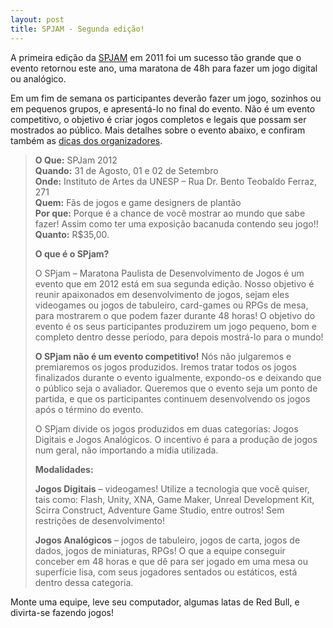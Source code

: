 ```yaml
---
layout: post
title: SPJAM - Segunda edição!
---
```


A primeira edição da [SPJAM](http://www.spjam.com.br "SPJAM") em 2011 foi um sucesso tão grande que o evento retornou este ano, uma maratona de 48h para fazer um jogo digital ou analógico.

Em um fim de semana os participantes deverão fazer um jogo, sozinhos ou em pequenos grupos, e apresentá-lo no final do evento. Não é um evento competitivo, o objetivo é criar jogos completos e legais que possam ser mostrados ao público. Mais detalhes sobre o evento abaixo, e confiram também as [dicas dos organizadores](http://www.spjam.com.br/dicas "SPJAM").

> **O Que:** SPJam 2012  
> **Quando:** 31 de Agosto, 01 e 02 de Setembro  
> **Onde:** Instituto de Artes da UNESP – Rua Dr. Bento Teobaldo Ferraz, 271  
> **Quem:** Fãs de jogos e game designers de plantão  
> **Por que:** Porque é a chance de você mostrar ao mundo que sabe fazer! Assim como ter uma exposição bacanuda contendo seu jogo!!  
> **Quanto:** R$35,00.
>
> **O que é o SPjam?**
>
> O SPjam – Maratona Paulista de Desenvolvimento de Jogos é um evento que em 2012 está em sua segunda edição. Nosso objetivo é reunir apaixonados em desenvolvimento de jogos, sejam eles videogames ou jogos de tabuleiro, card-games ou RPGs de mesa, para mostrarem o que podem fazer durante 48 horas! O objetivo do evento é os seus participantes produzirem um jogo pequeno, bom e completo dentro desse período, para depois mostrá-lo para o mundo!
>
> **O SPjam não é um evento competitivo!** Nós não julgaremos e premiaremos os jogos produzidos. Iremos tratar todos os jogos finalizados durante o evento igualmente, expondo-os e deixando que o público seja o avaliador. Queremos que o evento seja um ponto de partida, e que os participantes continuem desenvolvendo os jogos após o término do evento.
>
> O SPjam divide os jogos produzidos em duas categorias: Jogos Digitais e Jogos Analógicos. O incentivo é para a produção de jogos num geral, não importando a mídia utilizada.
>
> **Modalidades:**
>
> **Jogos Digitais** – videogames! Utilize a tecnologia que você quiser, tais como: Flash, Unity, XNA, Game Maker, Unreal Development Kit, Scirra Construct, Adventure Game Studio, entre outros! Sem restrições de desenvolvimento!
>
> **Jogos Analógicos** – jogos de tabuleiro, jogos de carta, jogos de dados, jogos de miniaturas, RPGs! O que a equipe conseguir conceber em 48 horas e que dê para ser jogado em uma mesa ou superfície lisa, com seus jogadores sentados ou estáticos, está dentro dessa categoria.

Monte uma equipe, leve seu computador, algumas latas de Red Bull, e divirta-se fazendo jogos!
